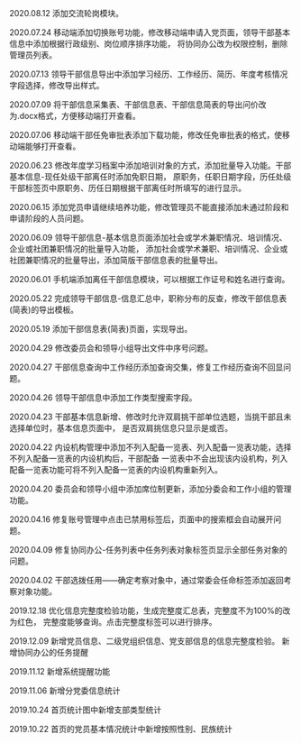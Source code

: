 2020.08.12
添加交流轮岗模块。

2020.07.24
移动端添加切换账号功能，修改移动端申请入党页面，领导干部基本信息中添加根据行政级别、岗位顺序排序功能，
将协同办公改为权限控制，删除管理员列表。

2020.07.13
领导干部信息导出中添加学习经历、工作经历、简历、年度考核情况字段选择，修改导出样式。

2020.07.09
将干部信息采集表、干部信息表、干部信息简表的导出问价改为.docx格式，方便移动端打开查看。

2020.07.06
移动端干部任免审批表添加下载功能，修改任免审批表的格式，使移动端能够打开查看。

2020.06.23
修改年度学习档案中添加培训对象的方式，添加批量导入功能。干部基本信息-现任处级干部离任时添加免职日期，
原职务，任职日期字段，历任处级干部标签页中原职务、历任日期根据干部离任时所填写的进行显示。

2020.06.15
添加党员申请继续培养功能，修改管理员不能直接添加未通过阶段和申请阶段的人员问题。

2020.06.09
领导干部信息-基本信息页面添加社会或学术兼职情况、培训情况、企业或社团兼职情况的批量导入功能，
添加社会或学术兼职、培训情况、企业或社团兼职情况的批量导出，添加简版干部信息表的批量导出。

2020.06.01
手机端添加离任干部信息模块，可以根据工作证号和姓名进行查询。

2020.05.22
完成领导干部信息-信息汇总中，职称分布的反查，修改干部信息表(简表)的导出模板。

2020.05.19
添加干部信息表(简表)页面，实现导出。

2020.04.29
修改委员会和领导小组导出文件中序号问题。

2020.04.27
干部信息查询中工作经历添加查询交集，修复工作经历查询不回显问题。

2020.04.26
领导干部信息中添加工作类型搜索字段。

2020.04.23
干部基本信息新增、修改时允许双肩挑干部单位选题，当挑干部且未选择单位时，基本信息页面中，
是否双肩挑信息只显示是或否。

2020.04.22
内设机构管理中添加不列入配备一览表、列入配备一览表功能，选择不列入配备一览表的内设机构后，干部配备
一览表中不会出现该内设机构，列入配备一览表功能可将不列入配备一览表的内设机构重新列入。

2020.04.20
委员会和领导小组中添加席位制更新，添加分委会和工作小组的管理功能。

2020.04.16
修复账号管理中点击已禁用标签后，页面中的搜索框会自动展开问题。

2020.04.09
修复协同办公-任务列表中任务列表对象标签页显示全部任务对象的问题。

2020.04.02
干部选拨任用——确定考察对象中，通过常委会任命标签添加返回考察对象功能。

2019.12.18
优化信息完整度检验功能，生成完整度汇总表，完整度不为100%的改为红色，
完整度能够查询。点击完整度标签可以进行排序。

2019.12.09
新增党员信息、二级党组织信息、党支部信息的信息完整度检验。
新增协同办公的任务提醒

2019.11.12
新增系统提醒功能

2019.11.06
新增分党委信息统计

2019.10.24
首页统计图中新增支部类型统计

2019.10.22
首页的党员基本情况统计中新增按照性别、民族统计
